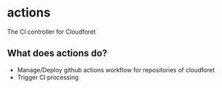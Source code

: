# actions

The CI controller for Cloudforet

## What does actions do?

- Manage/Deploy github actions workflow for repositories of cloudforet
- Trigger CI processing
